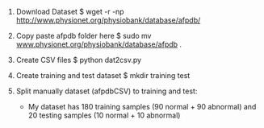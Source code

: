 1. Download Dataset
    $ wget -r -np http://www.physionet.org/physiobank/database/afpdb/

2. Copy paste afpdb folder here 
    $ sudo mv www.physionet.org/physiobank/database/afpdb .

3. Create CSV files 
    $ python dat2csv.py

4. Create training and test dataset
    $ mkdir training test

5. Split manually dataset (afpdbCSV) to training and test:
    * My dataset has 180 training samples (90 normal + 90 abnormal) and   20 testing samples (10 normal + 10 abnormal)